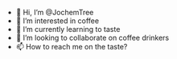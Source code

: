 - 👋 Hi, I’m @JochemTree
- 👀 I’m interested in coffee
- 🌱 I’m currently learning to taste
- 💞️ I’m looking to collaborate on coffee drinkers
- 📫 How to reach me on the taste?

<!---
JochemTree/JochemTree is a ✨ special ✨ repository because its `README.md` (this file) appears on your GitHub profile.
You can click the Preview link to take a look at your changes.
--->
